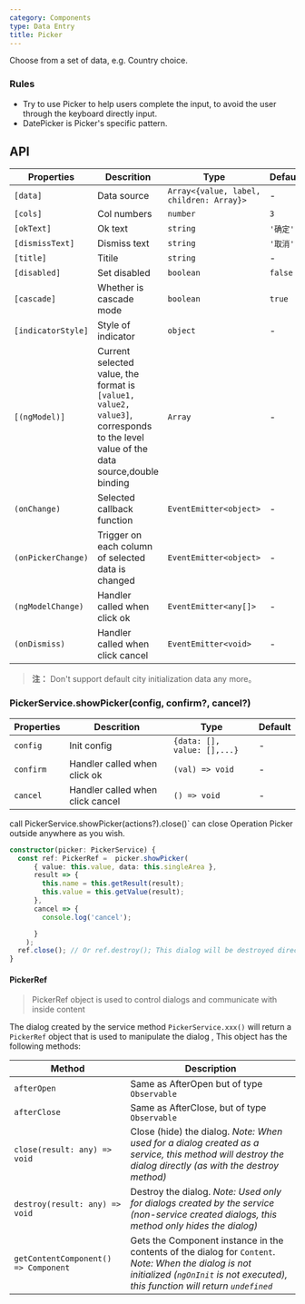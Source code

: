 ```yaml
---
category: Components
type: Data Entry
title: Picker
---
```


Choose from a set of data, e.g. Country choice.

### Rules
- Try to use Picker to help users complete the input, to avoid the user through the keyboard directly input.
- DatePicker is Picker's specific pattern.

## API

Properties | Descrition | Type | Default
-----------|------------|------|--------
| `[data]` | Data source | `Array<{value, label, children: Array}>` | - |
| `[cols]` | Col numbers | `number` | `3` |
| `[okText]` | Ok text | `string` | `'确定'` |
| `[dismissText]` | Dismiss text | `string` | `'取消'` |
| `[title]` | Titile | `string` | - |
| `[disabled]` | Set disabled | `boolean` | `false` |
| `[cascade]` | Whether is cascade mode | `boolean` | `true` |
| `[indicatorStyle]` | Style of indicator | `object` | - |
| `[(ngModel)]` | Current selected value, the format is `[value1, value2, value3]`, corresponds to the level value of the data source,double binding | `Array` | - |
| `(onChange)` | Selected callback function | `EventEmitter<object>` | - |
| `(onPickerChange)` | Trigger on each column of selected data is changed | `EventEmitter<object>` | - |
| `(ngModelChange)` | Handler called when click ok | `EventEmitter<any[]>` | - |
| `(onDismiss)` | Handler called when click cancel | `EventEmitter<void>`  | - |

> **注：** Don't support default city initialization data any more。

### PickerService.showPicker(config, confirm?, cancel?)
Properties | Descrition | Type | Default
-----------|------------|------|--------
| `config` | Init config | `{data: [], value: [],...}` | - |
| `confirm` | Handler called when click ok | `(val) => void` | - |
| `cancel` | Handler called when click cancel | `() => void` | - |

call PickerService.showPicker(actions?).close()` can close Operation Picker outside anywhere as you wish.


```ts
constructor(picker: PickerService) {
  const ref: PickerRef =  picker.showPicker(
      { value: this.value, data: this.singleArea },
      result => {
        this.name = this.getResult(result);
        this.value = this.getValue(result);
      },
      cancel => {
        console.log('cancel');

      }
    );
  ref.close(); // Or ref.destroy(); This dialog will be destroyed directly
}
```

#### PickerRef

> PickerRef object is used to control dialogs and communicate with inside content

The dialog created by the service method `PickerService.xxx()` will return a `PickerRef` object that is used to manipulate the dialog , This object has the following methods:

| Method | Description |
|----|----|
| `afterOpen` | Same as AfterOpen but of type `Observable` |
| `afterClose` | Same as AfterClose, but of type `Observable` |
| `close(result: any) => void` | Close (hide) the dialog. <i>Note: When used for a dialog created as a service, this method will destroy the dialog directly (as with the destroy method)</i> |
| `destroy(result: any) => void` | Destroy the dialog. <i>Note: Used only for dialogs created by the service (non-service created dialogs, this method only hides the dialog)</i> |
| `getContentComponent() => Component` | Gets the Component instance in the contents of the dialog for `Content`. <i> Note: When the dialog is not initialized (`ngOnInit` is not executed), this function will return `undefined`</i> |

